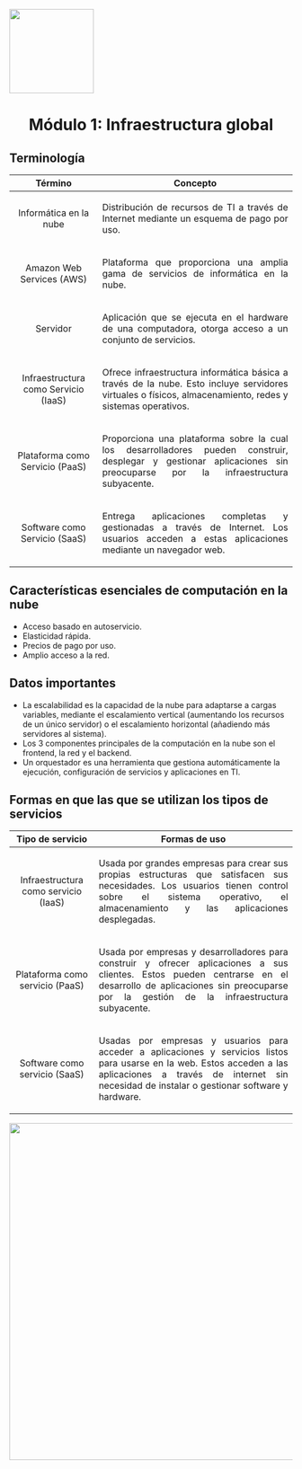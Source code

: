 <p align="left">
  <img src="https://semanadelcannabis.cayetano.edu.pe/assets/img/logo-upch.png" width="150">
  <h1 align="center">Módulo 1: Infraestructura global</h1>
</p>

## Terminología
| Término | Concepto |
| :------------: | :------------: |
| Informática en la nube | <p align="justify">Distribución de recursos de TI a través de Internet mediante un esquema de pago por uso.</p>|
| Amazon Web Services (AWS) | <p align="justify">Plataforma que proporciona una amplia gama de servicios de informática en la nube.</p>|
| Servidor | <p align="justify">Aplicación que se ejecuta en el hardware de una computadora, otorga acceso a un conjunto de servicios.</p>|
| Infraestructura como Servicio (IaaS)  | <p align="justify">Ofrece infraestructura informática básica a través de la nube. Esto incluye servidores virtuales o físicos, almacenamiento, redes y sistemas operativos.</p>  |
| Plataforma como Servicio (PaaS)  | <p align="justify">Proporciona una plataforma sobre la cual los desarrolladores pueden construir, desplegar y gestionar aplicaciones sin preocuparse por la infraestructura subyacente.</p> |
| Software como Servicio (SaaS)  | <p align="justify">Entrega aplicaciones completas y gestionadas a través de Internet. Los usuarios acceden a estas aplicaciones mediante un navegador web.</p> |

## Características esenciales de computación en la nube
- Acceso basado en autoservicio.
- Elasticidad rápida.
- Precios de pago por uso.
- Amplio acceso a la red.

## Datos importantes
- La escalabilidad es la capacidad de la nube para adaptarse a cargas variables, mediante el escalamiento vertical (aumentando los recursos de un único servidor) o el escalamiento horizontal (añadiendo más servidores al sistema).
- Los 3 componentes principales de la computación en la nube son el frontend, la red y el backend.
- Un orquestador es una herramienta que gestiona automáticamente la ejecución, configuración de servicios y aplicaciones en TI.

## Formas en que las que se utilizan los tipos de servicios
|  Tipo de servicio | Formas de uso |
| :------------: | :------------: |
| Infraestructura como servicio (IaaS)  | <p align="justify">Usada por grandes empresas para crear sus propias estructuras que satisfacen sus necesidades. Los usuarios tienen control sobre el sistema operativo, el almacenamiento y las aplicaciones desplegadas.</p>  |
| Plataforma como servicio (PaaS)  | <p align="justify">Usada por empresas y desarrolladores para construir y ofrecer aplicaciones a sus clientes. Estos pueden centrarse en el desarrollo de aplicaciones sin preocuparse por la gestión de la infraestructura subyacente.</p>  |
| Software como servicio (SaaS)  | <p align="justify">Usadas por empresas y usuarios para acceder a aplicaciones y servicios listos para usarse en la web. Estos acceden a las aplicaciones a través de internet sin necesidad de instalar o gestionar software y hardware.</p>  |

<p align= "center">
  <img src="https://github.com/EdwinJaraOFC/CDRPersonal/assets/150296803/f0d35031-ecf6-42bf-b4c0-9cc5a6451447" width="600">
</p>
